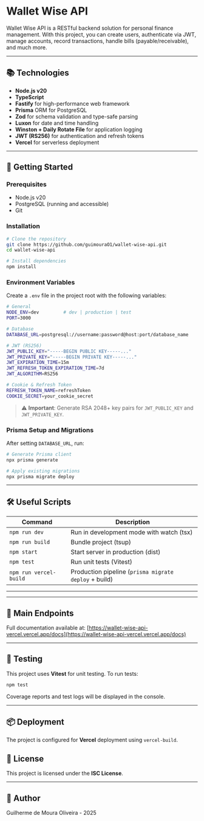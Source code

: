 # Wallet Wise API

Wallet Wise API is a RESTful backend solution for personal finance management. With this project, you can create users, authenticate via JWT, manage accounts, record transactions, handle bills (payable/receivable), and much more.

---

## 📚 Technologies

* **Node.js v20**
* **TypeScript**
* **Fastify** for high-performance web framework
* **Prisma** ORM for PostgreSQL
* **Zod** for schema validation and type-safe parsing
* **Luxon** for date and time handling
* **Winston + Daily Rotate File** for application logging
* **JWT (RS256)** for authentication and refresh tokens
* **Vercel** for serverless deployment

---

## 🚀 Getting Started

### Prerequisites

* Node.js v20
* PostgreSQL (running and accessible)
* Git

### Installation

```bash
# Clone the repository
git clone https://github.com/guimouraO1/wallet-wise-api.git
cd wallet-wise-api

# Install dependencies
npm install
```

### Environment Variables

Create a `.env` file in the project root with the following variables:

```bash
# General
NODE_ENV=dev         # dev | production | test
PORT=3000

# Database
DATABASE_URL=postgresql://username:password@host:port/database_name

# JWT (RS256)
JWT_PUBLIC_KEY="-----BEGIN PUBLIC KEY-----..."
JWT_PRIVATE_KEY="-----BEGIN PRIVATE KEY-----..."
JWT_EXPIRATION_TIME=15m
JWT_REFRESH_TOKEN_EXPIRATION_TIME=7d
JWT_ALGORITHM=RS256

# Cookie & Refresh Token
REFRESH_TOKEN_NAME=refreshToken
COOKIE_SECRET=your_cookie_secret
```

> ⚠️ **Important**: Generate RSA 2048+ key pairs for `JWT_PUBLIC_KEY` and `JWT_PRIVATE_KEY`.

### Prisma Setup and Migrations

After setting `DATABASE_URL`, run:

```bash
# Generate Prisma client
npx prisma generate

# Apply existing migrations
npx prisma migrate deploy
```

---

## 🛠️ Useful Scripts

| Command                | Description                                           |
| ---------------------- | ----------------------------------------------------- |
| `npm run dev`          | Run in development mode with watch (tsx)              |
| `npm run build`        | Bundle project (tsup)                                 |
| `npm start`            | Start server in production (dist)                     |
| `npm test`             | Run unit tests (Vitest)                               |
| `npm run vercel-build` | Production pipeline (`prisma migrate deploy` + build) |

---

---

## 📑 Main Endpoints

Full documentation available at: [https://wallet-wise-api-vercel.vercel.app/docs](https://wallet-wise-api-vercel.vercel.app/docs)

---

## 🧪 Testing

This project uses **Vitest** for unit testing. To run tests:

```bash
npm test
```

Coverage reports and test logs will be displayed in the console.

---

## 📦 Deployment

The project is configured for **Vercel** deployment using `vercel-build`.


## 📝 License

This project is licensed under the **ISC License**.

---

## 👤 Author

Guilherme de Moura Oliveira - 2025
